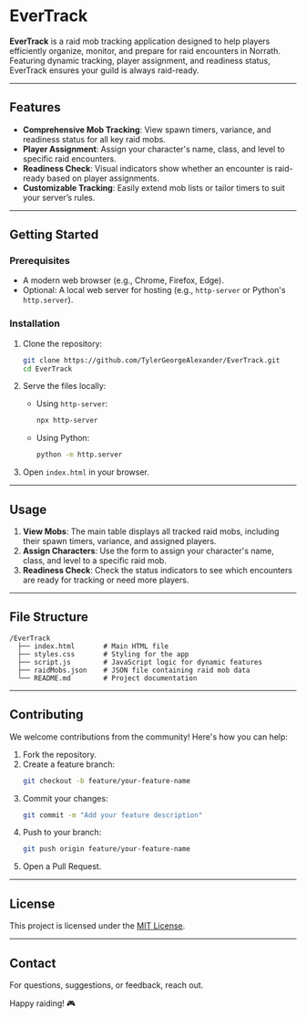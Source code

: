 # EverTrack

**EverTrack** is a raid mob tracking application designed to help players efficiently organize, monitor, and prepare for raid encounters in Norrath. Featuring dynamic tracking, player assignment, and readiness status, EverTrack ensures your guild is always raid-ready.

---

## Features

- **Comprehensive Mob Tracking**: View spawn timers, variance, and readiness status for all key raid mobs.
- **Player Assignment**: Assign your character's name, class, and level to specific raid encounters.
- **Readiness Check**: Visual indicators show whether an encounter is raid-ready based on player assignments.
- **Customizable Tracking**: Easily extend mob lists or tailor timers to suit your server’s rules.

---

## Getting Started

### Prerequisites

- A modern web browser (e.g., Chrome, Firefox, Edge).
- Optional: A local web server for hosting (e.g., `http-server` or Python's `http.server`).

### Installation

1. Clone the repository:
   ```bash
   git clone https://github.com/TylerGeorgeAlexander/EverTrack.git
   cd EverTrack
   ```

2. Serve the files locally:
   - Using `http-server`:
     ```bash
     npx http-server
     ```
   - Using Python:
     ```bash
     python -m http.server
     ```

3. Open `index.html` in your browser.

---

## Usage

1. **View Mobs**: The main table displays all tracked raid mobs, including their spawn timers, variance, and assigned players.
2. **Assign Characters**: Use the form to assign your character's name, class, and level to a specific raid mob.
3. **Readiness Check**: Check the status indicators to see which encounters are ready for tracking or need more players.

---

## File Structure

```
/EverTrack
  ├── index.html       # Main HTML file
  ├── styles.css       # Styling for the app
  ├── script.js        # JavaScript logic for dynamic features
  ├── raidMobs.json    # JSON file containing raid mob data
  └── README.md        # Project documentation
```

---

## Contributing

We welcome contributions from the community! Here's how you can help:

1. Fork the repository.
2. Create a feature branch:
   ```bash
   git checkout -b feature/your-feature-name
   ```
3. Commit your changes:
   ```bash
   git commit -m "Add your feature description"
   ```
4. Push to your branch:
   ```bash
   git push origin feature/your-feature-name
   ```
5. Open a Pull Request.

---

## License

This project is licensed under the [MIT License](LICENSE).

---

## Contact

For questions, suggestions, or feedback, reach out.

Happy raiding! 🎮

